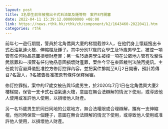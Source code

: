 ```yaml
---
layout: post
title: 3名學生前年被搜出卡式石油氣及錘等物　案件8月開審
date: 2022-04-11 15:39:12.000000000 +08:00
link: https://news.rthk.hk/rthk/ch/component/k2/1643460-20220411.htm
categories: rthk
---
```


前年七一遊行期間，警員於北角僑興大廈的梯間截停3人，在他們身上懷疑搜出卡式石油氣連火槍、伸縮棍及錘子。其中分別17歲的女學生及15歲男學生，被控一項管有任何物品意圖損壞財產罪；另一名15歲男學生被控一項在公眾地方管有攻擊性武器罪和一項管有任何物品意圖損壞財產罪，案件今早在東區裁判法院再提訊。主任裁判官嚴舜儀批准控方修訂控罪內容，並把案件排期至8月2日開審，預計將傳召7名證人，3名被告獲准按原有條件保釋候審。

修訂控罪指，案中的17歲女被告與15歲男生，於2020年7月1日在北角僑興大廈2樓梯間，保管一支卡式石油氣連火槍，意圖在無合法辯解的情況下使用，或導致他人使用或准許他人使用，以損壞他人財產。

另一名15歲男生於同日同地的公眾地方，無合法權限或合理辯解，攜有一支伸縮棍，他同時保管一個錘子，意圖在無合法辯解的情況下使用，或導致他人使用或准許他人使用，以損壞他人財產。
